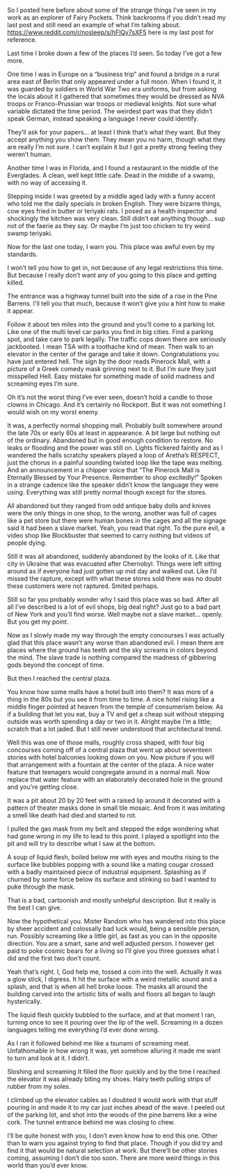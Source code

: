 
So I posted here before about some of the strange things I’ve seen in my work as an explorer of Fairy Pockets. Think backrooms if you didn’t read my last post and still need an example of what I’m talking about. https://www.reddit.com/r/nosleep/s/hFlQy7sXF5 here is my last post for reference. 


Last time I broke down a few of the places I’d seen. So today I’ve got a few more. 


One time I was in Europe on a “business trip” and found a bridge in a rural area east of Berlin that only appeared under a full moon. When I found it, it was guarded by soldiers in World War Two era uniforms, but from asking the locals about it I gathered that sometimes they would be dressed as NVA troops or Franco-Prussian war troops or medieval knights. Not sure what variable dictated the time period. The weirdest part was that they didn’t speak German, instead speaking a language I never could identify. 


They’ll ask for your papers… at least I think that’s what they want. But  they accept anything you show them. They mean you no harm, though what they are really I’m not sure. I can’t explain it but I got a pretty strong feeling they weren’t human. 



Another time I was in Florida, and I found a restaurant in the middle of the Everglades. A clean, well kept little cafe. Dead in the middle of a swamp, with no way of accessing it. 


Stepping inside I was greeted by a middle aged lady with a funny accent who told me the daily specials in broken English. They were bizarre things, cow eyes fried in butter or teriyaki rats. I posed as a health inspector and shockingly the kitchen was very clean. Still didn’t eat anything though… sup not of the faerie as they say. Or maybe I’m just too chicken to try weird swamp teriyaki. 


Now for the last one today, I warn you. This place was awful even by my standards. 


I won’t tell you how to get in, not because of any legal restrictions this time. But because I really don’t want any of you going to this place and getting killed. 


The entrance was a highway tunnel built into the side of a rise in the Pine Barrens. I'll tell you that much, because it won’t give you a hint how to make it appear. 


Follow it about ten miles into the ground and you’ll come to a parking lot. Like one of the multi level car parks you find in big cities. Find a parking spot, and take care to park legally. The traffic cops down there are seriously jackbooted. I mean TSA with a toothache kind of mean. Then walk to an elevator in the center of the garage and take it down. Congratulations you have just entered hell. The sign by the door reads Pinerock Mall, with a picture of a Greek comedy mask grinning next to it. But I’m sure they just misspelled Hell. Easy mistake for something made of solid madness and screaming eyes I’m sure. 


Oh it’s not the worst thing I’ve ever seen, doesn’t hold a candle to those clowns in Chicago. And it’s certainly no Rockport. But it was not something I would wish on my worst enemy. 


It was, a perfectly normal shopping mall. Probably built somewhere around the late 70s or early 80s at least in appearance. A bit large but nothing out of the ordinary. Abandoned but in good enough condition to restore. No leaks or flooding and the power was still on. Lights flickered faintly and as I wandered the halls scratchy speakers played a loop of Aretha’s RESPECT, just the chorus in a painful sounding twisted loop like the tape was melting. And an announcement in a chipper voice that “The Pinerock Mall is Eternally Blessed by Your Presence. Remember to shop excitedly!” Spoken in a strange cadence like the speaker didn’t know the language they were using. Everything was still pretty normal though except for the stores. 


All abandoned but they ranged from odd antique baby dolls and knives were the only things in one shop, to the wrong, another was full of cages like a pet store but there were human bones in the cages and all the signage said it had been a slave market. Yeah, you read that right. To the pure evil, a video shop like Blockbuster that seemed to carry nothing but videos of people dying. 


Still it was all abandoned, suddenly abandoned by the looks of it. Like that city in Ukraine that was evacuated after Chernobyl. Things were left sitting around as if everyone had just gotten up mid day and walked out. Like I’d missed the rapture, except with what these stores sold there was no doubt these customers were not raptured. Smited perhaps. 


Still so far you probably wonder why I said this place was so bad. After all all I’ve described is a lot of evil shops, big deal right? Just go to a bad part of New York and you’ll find worse. Well maybe not a slave market… openly. But you get my point. 


Now as I slowly made my way through the empty concourses I was actually glad that this place wasn’t any worse than abandoned evil. I mean there are places where the ground has teeth and the sky screams in colors beyond the mind. The slave trade is nothing compared the madness of gibbering gods beyond the concept of time. 


But then I reached the central plaza. 


You know how some malls have a hotel built into them? It was more of a thing in the 80s but you see it from time to time. A nice hotel rising like a middle finger pointed at heaven from the temple of consumerism below. As if a building that let you eat, buy a TV and get a cheap suit without stepping outside was worth spending a day or two in it. Alright maybe I’m a little; scratch that a lot jaded. But I still never understood that architectural trend. 


Well this was one of those malls, roughly cross shaped, with four big concourses coming off of a central plaza that went up about seventeen stories with hotel balconies looking down on you. Now picture if you will that arrangement with a fountain at the center of the plaza. A nice water feature that teenagers would congregate around in a normal mall. Now replace that water feature with an elaborately decorated hole in the ground and you're getting close. 


It was a pit about 20 by 20 feet with a raised lip around it decorated with a pattern of theater masks done in small tile mosaic. And from it was imitating a smell like death had died and started to rot. 


I pulled the gas mask from my belt and stepped the edge wondering what had gone wrong in my life to lead to this point. I played a spotlight into the pit and will try to describe what I saw at the bottom. 


A soup of liquid flesh, boiled below me with eyes and mouths rising to the surface like bubbles popping with a sound like a mating cougar crossed with a badly maintained piece of industrial equipment. Splashing as if churned by some force below its surface and stinking so bad I wanted to puke through the mask. 


That is a bad, cartoonish and mostly unhelpful description. But it really is the best I can give.


Now the hypothetical you. Mister Random who has wandered into this place by sheer accident and colossally bad luck would, being a sensible person, run. Possibly screaming like a little girl, as fast as you can in the opposite direction. You are a smart, sane and well adjusted person. I however get paid to poke cosmic bears for a living so I’ll give you three guesses what I did and the first two don’t count. 


Yeah that’s right. I, God  help me, tossed a coin into the well. Actually it was a glow stick, I digress. It hit the surface with a weird metallic sound and a splash, and that is when all hell broke loose. The masks all around the building carved into the artistic bits of walls and floors all began to laugh hysterically. 


The liquid flesh quickly bubbled to the surface, and at that moment I ran, turning once to see it pouring over the lip of the well. Screaming in a dozen languages telling me everything I’d ever done wrong.


As I ran it followed behind me like a tsunami of screaming meat. Unfathomable in how wrong it was, yet somehow alluring it made me want to turn and look at it. I didn’t. 


Sloshing and screaming It filled the floor quickly and by the time I reached the elevator it was already biting my shoes. Hairy teeth pulling strips of rubber from my soles. 


I climbed up the elevator cables as I doubted it would work with that stuff pouring in and made it to my car just inches ahead of the wave. I peeled out of the parking lot, and shot into the woods of the pine barrens like a wine cork. The tunnel entrance behind me was closing to chew. 


I’ll be quite honest with you, I don’t even know how to end this one. Other than to warn you against trying to find that place. Though if you did try and find it that would be natural selection at work. But there’ll be other stories coming, assuming I don’t die too soon. There are more weird things in this world than you’d ever know. 


